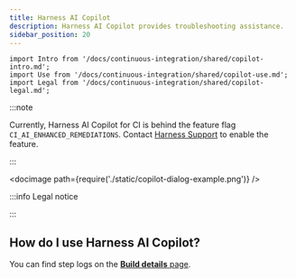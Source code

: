 ```yaml
---
title: Harness AI Copilot
description: Harness AI Copilot provides troubleshooting assistance.
sidebar_position: 20
---
```


```mdx-code-block
import Intro from '/docs/continuous-integration/shared/copilot-intro.md';
import Use from '/docs/continuous-integration/shared/copilot-use.md';
import Legal from '/docs/continuous-integration/shared/copilot-legal.md';
```

:::note

Currently, Harness AI Copilot for CI is behind the feature flag `CI_AI_ENHANCED_REMEDIATIONS`. Contact [Harness Support](mailto:support@harness.io) to enable the feature.

:::

<Intro />

<!-- ![Harness AI Copilot offers error analysis and possible solutions.](./static/copilot-dialog-example.png) -->

<docimage path={require('./static/copilot-dialog-example.png')} />

:::info Legal notice

<Legal />

:::

## How do I use Harness AI Copilot?

<Use />

You can find step logs on the [**Build details** page](../use-ci/viewing-builds.md).
